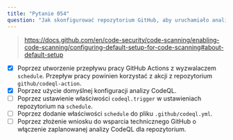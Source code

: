 ```yaml
---
title: "Pytanie 054"
question: "Jak skonfigurować repozytorium GitHub, aby uruchamiało analizę CodeQL według harmonogramu? (Wybierz dwie odpowiedzi.)"
---
```



> https://docs.github.com/en/code-security/code-scanning/enabling-code-scanning/configuring-default-setup-for-code-scanning#about-default-setup
- [x] Poprzez utworzenie przepływu pracy GitHub Actions z wyzwalaczem `schedule`. Przepływ pracy powinien korzystać z akcji z repozytorium `github/codeql-action`.
- [x] Poprzez użycie domyślnej konfiguracji analizy CodeQL.
- [ ] Poprzez ustawienie właściwości `codeql.trigger` w ustawieniach repozytorium na `schedule`.
- [ ] Poprzez dodanie właściwości `schedule` do pliku `.github/codeql.yml`.
- [ ] Poprzez złożenie wniosku do wsparcia technicznego GitHub o włączenie zaplanowanej analizy CodeQL dla repozytorium.
